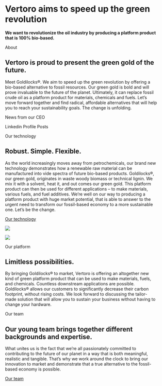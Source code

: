 # Vertoro aims to speed up the green revolution

**We want to revolutionize the oil industry by producing a platform product that is 100% bio-based.**

About

## Vertoro is proud to present the green gold of the future.

Meet Goldilocks®. We aim to speed up the green revolution by offering a bio-based alternative to fossil resources. Our green gold is bold and will prove invaluable to the future of the planet. Ultimately, it can replace fossil crude oil as a platform product for materials, chemicals and fuels. Let’s move forward together and find radical, affordable alternatives that will help you to reach your sustainability goals. The change is unfolding.

News from our CEO

Linkedin Profile Posts

Our technology

## Robust. Simple. Flexible.

As the world increasingly moves away from petrochemicals, our brand new technology demonstrates how a renewable raw material can be manufactured into vide spectra of future bio-based products. Goldilocks®, our green gold, originates in waste woody biomass or technical lignin. We mix it with a solvent, heat it, and out comes our green gold. This platform product can then be used for different applications – to make materials, various fuels, and fuel additives. We’re well on our way to producing a platform product with huge market potential, that is able to answer to the urgent need to transform our fossil-based economy to a more sustainable one. Let’s be the change.

[Our technology](https://vertoro.com/technology/)

![](https://vertoro.com/wp-content/uploads/2020/02/Vertoro-Leaf1.jpg)

![](https://vertoro.com/wp-content/uploads/2020/02/Vertoro-Leaf2.jpg)

Our platform

## Limitless possibilities.

By bringing Goldilocks® to market, Vertoro is offering an altogether new kind of green platform product that can be used to make materials, fuels, and chemicals. Countless downstream applications are possible. Goldilocks® allows our customers to significantly decrease their carbon footprint, without rising costs. We look forward to discussing the tailor-made solution that will allow you to sustain your business without having to change your hardware.

Our team

## Our young team brings together different backgrounds and expertise.

What unites us is the fact that we’re all passionately committed to contributing to the future of our planet in a way that is both meaningful, realistic and tangible. That’s why we work around the clock to bring our innovation to market and demonstrate that a true alternative to the fossil-based economy is possible.

[Our team](https://vertoro.com/team/)